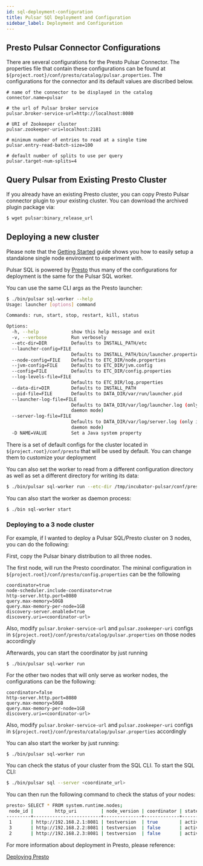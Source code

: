 ```yaml
---
id: sql-deployment-configuration
title: Pulsar SQl Deployment and Configuration
sidebar_label: Deployment and Configuration
---
```


## Presto Pulsar Connector Configurations
There are several configurations for the Presto Pulsar Connector.  The properties file that contain these configurations can be found at ```${project.root}/conf/presto/catalog/pulsar.properties```.
The configurations for the connector and its default values are discribed below.

```properties
# name of the connector to be displayed in the catalog
connector.name=pulsar

# the url of Pulsar broker service
pulsar.broker-service-url=http://localhost:8080

# URI of Zookeeper cluster
pulsar.zookeeper-uri=localhost:2181

# minimum number of entries to read at a single time
pulsar.entry-read-batch-size=100

# default number of splits to use per query
pulsar.target-num-splits=4
```

## Query Pulsar from Existing Presto Cluster

If you already have an existing Presto cluster, you can copy Presto Pulsar connector plugin to your existing cluster.  You can download the archived plugin package via:

```bash
$ wget pulsar:binary_release_url
```

## Deploying a new cluster

Please note that the [Getting Started](sql-getting-started.md) guide shows you how to easily setup a standalone single node enviroment to experiment with.

Pulsar SQL is powered by [Presto](https://prestodb.io) thus many of the configurations for deployment is the same for the Pulsar SQL worker.

You can use the same CLI args as the Presto launcher:

```bash
$ ./bin/pulsar sql-worker --help
Usage: launcher [options] command

Commands: run, start, stop, restart, kill, status

Options:
  -h, --help            show this help message and exit
  -v, --verbose         Run verbosely
  --etc-dir=DIR         Defaults to INSTALL_PATH/etc
  --launcher-config=FILE
                        Defaults to INSTALL_PATH/bin/launcher.properties
  --node-config=FILE    Defaults to ETC_DIR/node.properties
  --jvm-config=FILE     Defaults to ETC_DIR/jvm.config
  --config=FILE         Defaults to ETC_DIR/config.properties
  --log-levels-file=FILE
                        Defaults to ETC_DIR/log.properties
  --data-dir=DIR        Defaults to INSTALL_PATH
  --pid-file=FILE       Defaults to DATA_DIR/var/run/launcher.pid
  --launcher-log-file=FILE
                        Defaults to DATA_DIR/var/log/launcher.log (only in
                        daemon mode)
  --server-log-file=FILE
                        Defaults to DATA_DIR/var/log/server.log (only in
                        daemon mode)
  -D NAME=VALUE         Set a Java system property

```

There is a set of default configs for the cluster located in ```${project.root}/conf/presto``` that will be used by default.  You can change them to customize your deployment

You can also set the worker to read from a different configuration directory as well as set a different directory for writing its data:

```bash
$ ./bin/pulsar sql-worker run --etc-dir /tmp/incubator-pulsar/conf/presto --data-dir /tmp/presto-1
```

You can also start the worker as daemon process:

```bash
$ ./bin sql-worker start
```

### Deploying to a 3 node cluster

For example, if I wanted to deploy a Pulsar SQL/Presto cluster on 3 nodes, you can do the following:

First, copy the Pulsar binary distribution to all three nodes.

The first node, will run the Presto coordinator.  The mininal configuration in ```${project.root}/conf/presto/config.properties``` can be the following

```properties
coordinator=true
node-scheduler.include-coordinator=true
http-server.http.port=8080
query.max-memory=50GB
query.max-memory-per-node=1GB
discovery-server.enabled=true
discovery.uri=<coordinator-url>
```

Also, modify ```pulsar.broker-service-url``` and  ```pulsar.zookeeper-uri``` configs in ```${project.root}/conf/presto/catalog/pulsar.properties``` on those nodes accordingly

Afterwards, you can start the coordinator by just running

```$ ./bin/pulsar sql-worker run```

For the other two nodes that will only serve as worker nodes, the configurations can be the following:

```properties
coordinator=false
http-server.http.port=8080
query.max-memory=50GB
query.max-memory-per-node=1GB
discovery.uri=<coordinator-url>

```

Also, modify ```pulsar.broker-service-url``` and  ```pulsar.zookeeper-uri``` configs in ```${project.root}/conf/presto/catalog/pulsar.properties``` accordingly

You can also start the worker by just running:

```$ ./bin/pulsar sql-worker run```

You can check the status of your cluster from the SQL CLI.  To start the SQL CLI:

```bash
$ ./bin/pulsar sql --server <coordinate_url>

```

You can then run the following command to check the status of your nodes:

```bash
presto> SELECT * FROM system.runtime.nodes;
 node_id |        http_uri         | node_version | coordinator | state  
---------+-------------------------+--------------+-------------+--------
 1       | http://192.168.2.1:8081 | testversion  | true        | active 
 3       | http://192.168.2.2:8081 | testversion  | false       | active 
 2       | http://192.168.2.3:8081 | testversion  | false       | active 
```


For more information about deployment in Presto, please reference:

[Deploying Presto](https://prestodb.io/docs/current/installation/deployment.html)

